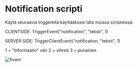 # Notification scripti

Käytä seuraavia triggereitä käyttääksesi tätä muissa scripteissä:

CLIENTSIDE: TriggerEvent("notification", "teksti", 1)

SERVER SIDE: TriggerClientEvent("notification, "teksti", 1)

1 = "Informaatio" väri
2 = vihreä
3 = punainen

![fivem](https://i.imgur.com/E6pHKm4.png)
